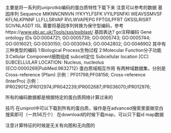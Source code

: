 主要是将一系列的uniprotkb编码的蛋白质特性下载下来
注意可以参考的数据
基因序列 Sequence
    MIKNNCNNVN IYKYYLFSFK VYILPSNFKI WEAVSSMVSF KFLNLKPNNF LLFLLSRVAP RVLWVAPEPG FPTGILPFRT GKSSLRISRT SCIVNLASDT ISL
    需要将基因序列转换为保守型编码，参考https://www.ebi.ac.uk/Tools/sss/psiblast/
基因表达?
go注释编码 Gene ontology IDs
    GO:0004721; GO:0005739; GO:0005743; GO:0005744; GO:0016021; GO:0030150; GO:0030943; GO:0042802; GO:0046902
    其中有三种类型的编码
    1:Biological Process生物过程
    2:Molecular Function分子功能
    3:Cellular Component细胞组成
subcell定位 Subcellular location [CC]
    SUBCELLULAR LOCATION: Nucleus, nucleolus {ECO:0000269|PubMed:9632712}
蛋白质域相互作用
    有两种域数据集，分别是
    Cross-reference (Pfam)
        示例：PF01798;PF08156;
    Cross-reference (InterPro)
        示例：IPR029012;IPR012974;IPR042239;IPR002687;IPR036070;IPR012976;

所有的编码数据都是根据特定的蛋白质网络计算过来的

技巧
    在uniprot中可以下载到所有的蛋白质，操作是在advanced搜索里面做空白搜索即可（一共56万个）
    在download的时候下载map，可以只下载id map数据

注意计算特征的时候是无关有向图和无向图的
